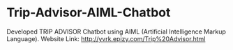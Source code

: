 # Trip-Advisor-AIML-Chatbot
Developed TRIP ADVISOR Chatbot using AIML (Artificial Intelligence Markup Language). Website Link: http://yvrk.epizy.com/Trip%20Advisor.html
